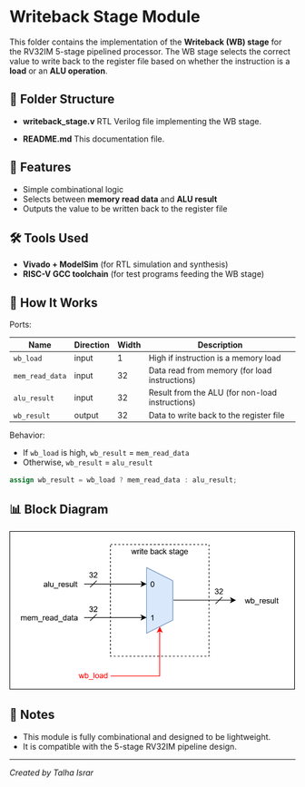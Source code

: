 # Writeback Stage Module

This folder contains the implementation of the **Writeback (WB) stage** for the RV32IM 5-stage pipelined processor.
The WB stage selects the correct value to write back to the register file based on whether the instruction is a **load** or an **ALU operation**.

## 📂 Folder Structure

* **writeback_stage.v**
  RTL Verilog file implementing the WB stage.

* **README.md**
  This documentation file.

## 🚀 Features

* Simple combinational logic
* Selects between **memory read data** and **ALU result**
* Outputs the value to be written back to the register file

## 🛠️ Tools Used

* **Vivado + ModelSim** (for RTL simulation and synthesis)
* **RISC-V GCC toolchain** (for test programs feeding the WB stage)

## 📜 How It Works

Ports:

| Name            | Direction | Width | Description                                     |
| --------------- | --------- | ----- | ----------------------------------------------- |
| `wb_load`       | input     | 1     | High if instruction is a memory load            |
| `mem_read_data` | input     | 32    | Data read from memory (for load instructions)   |
| `alu_result`    | input     | 32    | Result from the ALU (for non-load instructions) |
| `wb_result`     | output    | 32    | Data to write back to the register file         |

Behavior:

* If `wb_load` is high, `wb_result` = `mem_read_data`
* Otherwise, `wb_result` = `alu_result`

```verilog
assign wb_result = wb_load ? mem_read_data : alu_result;
```

## 📊 Block Diagram

![Writeback Stage](../../imgs/stages/rv32im_wb_stage.png)

## 📌 Notes

* This module is fully combinational and designed to be lightweight.
* It is compatible with the 5-stage RV32IM pipeline design.

---

*Created by Talha Israr*
